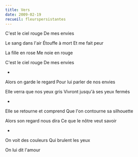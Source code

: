 ```yaml
---
title: Vers
date: 2009-02-19
recueil: fleurspersistantes
---
```


C'est le ciel rouge
De mes envies

Le sang dans l'air
Étouffe à mort
Et me fait peur

La fille en rose
Me noie en rouge

C'est le ciel rouge
De mes envies

*

Alors on garde le regard
Pour lui parler de nos envies

Elle verra que nos yeux gris
Vivront jusqu'à ses yeux fermés

*

Elle se retourne et comprend
Que l'on contourne sa silhouette

Alors son regard nous dira
Ce que le nôtre veut savoir

*

On voit des couleurs
Qui brulent les yeux

On lui dit l'amour
